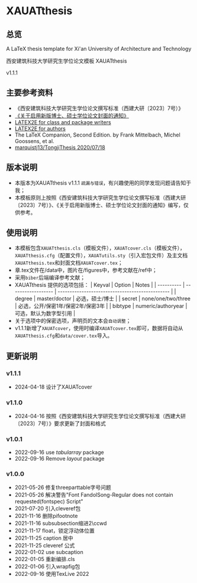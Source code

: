 # XAUATthesis
## 总览
A LaTeX thesis template for Xi'an University of Architecture and Technology

西安建筑科技大学研究生学位论文模板 XAUATthesis

v1.1.1

## 主要参考资料
* 《西安建筑科技大学研究生学位论文撰写标准（西建大研〔2023〕7号）》
* [《关于启用新版博士、硕士学位论文封面的通知》](https://gs.xauat.edu.cn/info/1023/3446.htm)
* [LATEX2E for class and package writers](https://www.latex-project.org)
* [LATEX2E for authors](https://www.latex-project.org)
* The LaTeX Companion, Second Edition. by Frank Mittelbach, Michel Goossens, et al.
* [marquistj13/TongjiThesis 2020/07/18](https://github.com/marquistj13/TongjiThesis)

## 版本说明
* 本版本为XAUATthesis v1.1.1 `疏漏与错误`，有兴趣使用的同学发现问题请告知于我；
* 本模板原则上按照《西安建筑科技大学研究生学位论文撰写标准（西建大研〔2023〕7号）》、《关于启用新版博士、硕士学位论文封面的通知》编写，仅供参考。

## 使用说明
* 本模板包含`XAUATthesis.cls`（模板文件），`XAUATcover.cls`（模板文件），`XAUATthesis.cfg`（配置文件），`XAUATutils.sty`（引入宏包文件）及主文档`XAUATthesis.tex`和封面文档`XAUATcover.tex`；
* 章.tex文件在/data中，图片在/figures中，参考文献在/ref中；
* 采用`biber`后端编译参考文献；
* XAUATthesis 提供的选项包括：
  | Keyval     | Option             | Notes                                           |
  | ---------- | ------------------ | ----------------------------------------------- |
  | degree     | master/doctor      | 必选，硕士/博士                                  |
  | secret     | none/one/two/three | 必选，公开/保密1年/保密2年/保密3年                |
  | bibtype    | numeric/authoryear | 可选，默认为数字型引用                            |
* 关于选项中的保密选项，声明页的文本会`自动调整`；
* v1.1.1新增了`XAUATcover`，使用时编译`XAUATcover.tex`即可，数据将自动从`XAUATthesis.cfg`和`data/cover.tex`导入。

## 更新说明

### v1.1.1
* 2024-04-18 设计了XAUATcover

### v1.1.0
* 2024-04-16 按照《西安建筑科技大学研究生学位论文撰写标准（西建大研〔2023〕7号）》要求更新了封面和格式
### v1.0.1
* 2022-09-16 use *tabularray* package
* 2022-09-16 Remove *layout* package
### v1.0.0
* 2021-05-26 修复threeparttable字号问题
* 2021-05-26 解决警告"Font FandolSong-Regular does not contain requested(fontspec) Script"
* 2021-07-20 引入cleveref包
* 2021-11-16 删除pifootnote
* 2021-11-16 subsubsection缩进2\ccwd
* 2021-11-17 float，锁定浮动体位置
* 2021-11-25 caption 居中
* 2021-11-25 cleveref 公式
* 2022-01-02 use subcaption
* 2022-01-05 重新编排.cls
* 2022-01-06 引入wrapfig包
* 2022-09-16 使用TexLive 2022